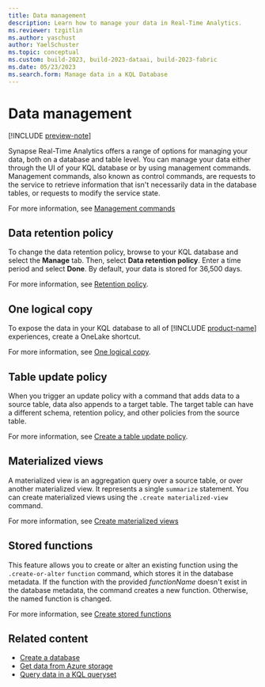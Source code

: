 ```yaml
---
title: Data management
description: Learn how to manage your data in Real-Time Analytics.
ms.reviewer: tzgitlin
ms.author: yaschust
author: YaelSchuster
ms.topic: conceptual
ms.custom: build-2023, build-2023-dataai, build-2023-fabric
ms.date: 05/23/2023
ms.search.form: Manage data in a KQL Database
---
```


# Data management

[!INCLUDE [preview-note](../includes/preview-note.md)]

Synapse Real-Time Analytics offers a range of options for managing your data, both on a database and table level. You can manage your data either through the UI of your KQL database or by using management commands. Management commands, also known as control commands, are requests to the service to retrieve information that isn't necessarily data in the database tables, or requests to modify the service state.

For more information, see [Management commands](/azure/data-explorer/kusto/management/index?context=/fabric/context/context&pivots=fabric)

## Data retention policy

To change the data retention policy, browse to your KQL database and select the **Manage** tab. Then, select **Data retention policy**. Enter a time period and select **Done**. By default, your data is stored for 36,500 days.

For more information, see [Retention policy](/azure/data-explorer/kusto/management/retentionpolicy?context=/fabric/context/context).

## One logical copy

To expose the data in your KQL database to all of [!INCLUDE [product-name](../includes/product-name.md)] experiences, create a OneLake shortcut.

For more information, see [One logical copy](onelake-mirroring.md).

## Table update policy

When you trigger an update policy with a command that adds data to a source table, data also appends to a target table. The target table can have a different schema, retention policy, and other policies from the source table.

For more information, see [Create a table update policy](table-update-policy.md).

## Materialized views

A materialized view is an aggregation query over a source table, or over another materialized view. It represents a single `summarize` statement. You can create materialized views using the `.create materialized-view` command.

For more information, see [Create materialized views](materialized-view.md)

## Stored functions

This feature allows you to create or alter an existing function using the `.create-or-alter` `function` command, which stores it in the database metadata. If the function with the provided *functionName* doesn't exist in the database metadata, the command creates a new function. Otherwise, the named function is changed.

For more information, see [Create stored functions](create-functions.md)

## Related content

* [Create a database](create-database.md)
* [Get data from Azure storage](get-data-azure-storage.md)
* [Query data in a KQL queryset](kusto-query-set.md)
